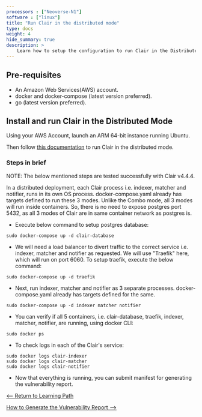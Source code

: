 ```yaml
---
processors : ["Neoverse-N1"]
software : ["linux"]
title: "Run Clair in the distributed mode"
type: docs
weight: 4
hide_summary: true
description: >
    Learn how to setup the configuration to run Clair in the Distributed Mode.
---
```


## Pre-requisites

* An Amazon Web Services(AWS) account.
* docker and docker-compose (latest version preferred).
* go (latest version preferred).

## Install and run Clair in the Distributed Mode

Using your AWS Account, launch an ARM 64-bit instance running Ubuntu.

Then follow [this documentation](https://quay.github.io/clair/howto/deployment.html#distributed-deployment) to run Clair in the distributed mode.

### Steps in brief

NOTE: The below mentioned steps are tested successfully with Clair v4.4.4.

In a distributed deployment, each Clair process i.e. indexer, matcher and notifier, runs in its own OS process. docker-compose.yaml already has targets defined to run these 3 modes. Unlike the Combo mode, all 3 modes will run inside containers. So, there is no need to expose postgres port 5432, as all 3 modes of Clair are in same container network as postgres is.

* Execute below command to setup postgres database:

```console
sudo docker-compose up -d clair-database
```

* We will need a load balancer to divert traffic to the correct service i.e. indexer, matcher and notifier as requested. We will use "Traefik" here, which will run on port 6060. To setup traefik, execute the below command:

```console
sudo docker-compose up -d traefik
```

* Next, run indexer, matcher and notifier as 3 separate processes. docker-compose.yaml already has targets defined for the same.

```console
sudo docker-compose up -d indexer matcher notifier
```

* You can verify if all 5 containers, i.e. clair-database, traefik, indexer, matcher, notifier, are running, using docker CLI:

```console
sudo docker ps
```

* To check logs in each of the Clair's service:

```console
sudo docker logs clair-indexer
sudo docker logs clair-matcher
sudo docker logs clair-notifier
```

* Now that everything is running, you can submit manifest for generating the vulnerability report.

[<-- Return to Learning Path](/content/en/cloud/clair/#sections)

[How to Generate the Vulnerability Report -->](/content/en/cloud/clair/vulnerability_report.md)
